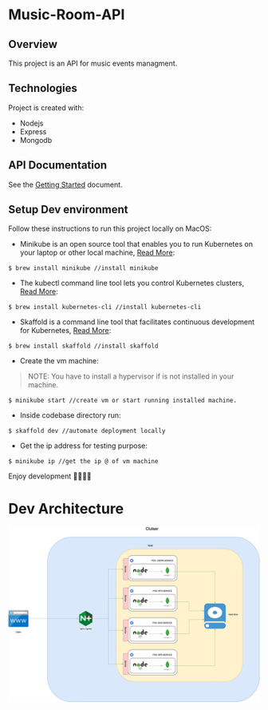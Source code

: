 # Music-Room-API
## Overview
This project is an API for music events managment.

## Technologies
Project is created with:
* Nodejs
* Express
* Mongodb

## API Documentation
See the [Getting Started](https://localhost/) document.

## Setup Dev environment

Follow these instructions to run this project locally on MacOS:

- Minikube is an open source tool that enables you to run Kubernetes on your laptop or other local machine, [Read More](https://kubernetes.io/docs/tutorials/hello-minikube/):
```
$ brew install minikube //install minikube
```

- The kubectl command line tool lets you control Kubernetes clusters, [Read More](https://kubernetes.io/docs/tasks/tools/):
```
$ brew install kubernetes-cli //install kubernetes-cli
```

- Skaffold is a command line tool that facilitates continuous development for Kubernetes, [Read More](https://skaffold.dev/): 
```
$ brew install skaffold //install skaffold
```

- Create the vm machine:
> NOTE: You have to install a hypervisor if is not installed in your machine. 
```
$ minikube start //create vm or start running installed machine.
```

- Inside codebase directory run:
```
$ skaffold dev //automate deployment locally
```

- Get the ip address for testing purpose:

```
$ minikube ip //get the ip @ of vm machine
```

Enjoy development 🎉🎉🎉🎉

# Dev Architecture

![alt text](https://github.com/simofilahi/Music-Room-API/blob/main/assets/dev-architecture.png)

